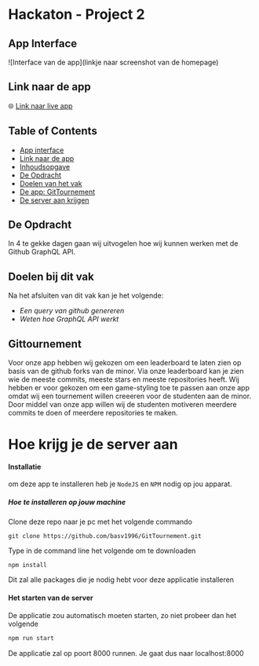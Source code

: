 # Hackaton - Project 2



## App Interface



![Interface van de app](linkje naar screenshot van de homepage)



## Link naar de app
:globe_with_meridians: [Link naar live app](https://project2-minor-web.herokuapp.com/)



## Table of Contents
- [App interface](#app-interface)
- [Link naar de app](#link-naar-de-app)
- [Inhoudsopgave](#table-of-contents)
- [De Opdracht](#de-opdracht)
- [Doelen van het vak](#doelen-bij-dit-vak)
- [De app: GitTournement](#Gittournement)
- [De server aan krijgen](#hoe-krijg-je-de-server-aan)



## De Opdracht
In 4 te gekke dagen gaan wij uitvogelen hoe wij kunnen werken met de Github GraphQL API.



## Doelen bij dit vak
Na het afsluiten van dit vak kan je het volgende:
- _Een query van github genereren_
- _Weten hoe GraphQL API werkt_



## Gittournement
Voor onze app hebben wij gekozen om een leaderboard te laten zien op basis van de github forks van de minor. Via onze leaderboard kan je zien wie de meeste commits,
meeste stars en meeste repositories heeft.
Wij hebben er voor gekozen om een game-styling toe te passen aan onze app omdat wij een tournement willen creeeren voor de studenten aan de minor.
Door middel van onze app willen wij de studenten motiveren meerdere commits te doen of meerdere repositories te maken.



# Hoe krijg je de server aan
#### Installatie
om deze app te installeren heb je `NodeJS` en `NPM` nodig op jou apparat.



##### Hoe te installeren op jouw machine



Clone deze repo naar je pc met het volgende commando



```
git clone https://github.com/basv1996/GitTournement.git
```
Type in de command line het volgende om te downloaden



```
npm install
```
Dit zal alle packages die je nodig hebt voor deze applicatie installeren




#### Het starten van de server
De applicatie zou automatisch moeten starten, zo niet probeer dan het volgende



```bash
npm run start
```
De applicatie zal op poort 8000 runnen. Je gaat dus naar localhost:8000